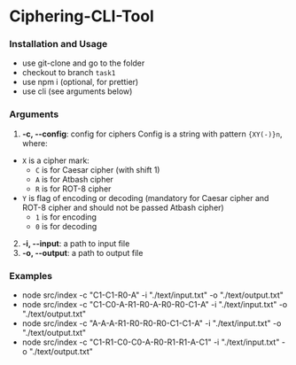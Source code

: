 # Ciphering-CLI-Tool
### Installation and Usage
- use git-clone and go to the folder
- checkout to branch `task1`
- use npm i (optional, for prettier)
- use cli (see arguments below)

### Arguments
1.  **-c, --config**: config for ciphers
Config is a string with pattern `{XY(-)}n`, where:
  * `X` is a cipher mark:
    * `C` is for Caesar cipher (with shift 1)
    * `A` is for Atbash cipher
    * `R` is for ROT-8 cipher
  * `Y` is flag of encoding or decoding (mandatory for Caesar cipher and ROT-8 cipher and should not be passed Atbash cipher)
    * `1` is for encoding
    * `0` is for decoding
2.  **-i, --input**: a path to input file
3.  **-o, --output**: a path to output file

### Examples
- node src/index -c "C1-C1-R0-A" -i "./text/input.txt" -o "./text/output.txt"
- node src/index -c "C1-C0-A-R1-R0-A-R0-R0-C1-A" -i "./text/input.txt" -o "./text/output.txt"
- node src/index -c "A-A-A-R1-R0-R0-R0-C1-C1-A" -i "./text/input.txt" -o "./text/output.txt"
- node src/index -c "C1-R1-C0-C0-A-R0-R1-R1-A-C1" -i "./text/input.txt" -o "./text/output.txt"
